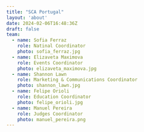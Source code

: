 ```yaml
---
title: "SCA Portugal"
layout: 'about'
date: 2024-02-06T16:48:36Z
draft: false
team:
  - name: Sofia Ferraz
    role: Natinal Coordinator
    photo: sofia_ferraz.jpg
  - name: Elizaveta Maximova
    role: Events Coordinator
    photo: elizaveta_maximova.jpg
  - name: Shannon Lawn
    role: Marketing & Communications Coordinator
    photo: shannon_lawn.jpg
  - name: Felipe Orioli
    role: Education Coordinator
    photo: felipe_orioli.jpg
  - name: Manuel Pereira
    role: Judges Coordinator
    photo: manuel_pereira.png
---
```

